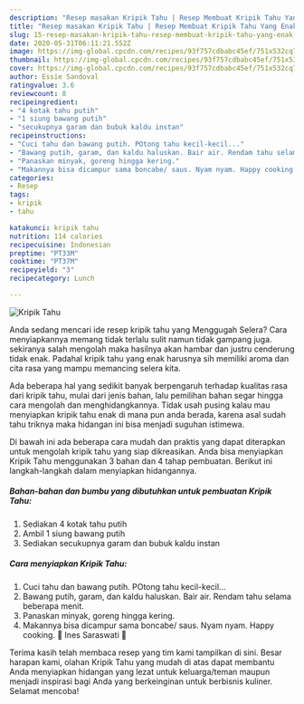 ```yaml
---
description: "Resep masakan Kripik Tahu | Resep Membuat Kripik Tahu Yang Enak Dan Mudah"
title: "Resep masakan Kripik Tahu | Resep Membuat Kripik Tahu Yang Enak Dan Mudah"
slug: 15-resep-masakan-kripik-tahu-resep-membuat-kripik-tahu-yang-enak-dan-mudah
date: 2020-05-31T06:11:21.552Z
image: https://img-global.cpcdn.com/recipes/93f757cdbabc45ef/751x532cq70/kripik-tahu-foto-resep-utama.jpg
thumbnail: https://img-global.cpcdn.com/recipes/93f757cdbabc45ef/751x532cq70/kripik-tahu-foto-resep-utama.jpg
cover: https://img-global.cpcdn.com/recipes/93f757cdbabc45ef/751x532cq70/kripik-tahu-foto-resep-utama.jpg
author: Essie Sandoval
ratingvalue: 3.6
reviewcount: 8
recipeingredient:
- "4 kotak tahu putih"
- "1 siung bawang putih"
- "secukupnya garam dan bubuk kaldu instan"
recipeinstructions:
- "Cuci tahu dan bawang putih. POtong tahu kecil-kecil..."
- "Bawang putih, garam, dan kaldu haluskan. Bair air. Rendam tahu selama beberapa menit."
- "Panaskan minyak, goreng hingga kering."
- "Makannya bisa dicampur sama boncabe/ saus. Nyam nyam. Happy cooking. 💐 Ines Saraswati 💐"
categories:
- Resep
tags:
- kripik
- tahu

katakunci: kripik tahu 
nutrition: 114 calories
recipecuisine: Indonesian
preptime: "PT33M"
cooktime: "PT37M"
recipeyield: "3"
recipecategory: Lunch

---
```



![Kripik Tahu](https://img-global.cpcdn.com/recipes/93f757cdbabc45ef/751x532cq70/kripik-tahu-foto-resep-utama.jpg)

Anda sedang mencari ide resep kripik tahu yang Menggugah Selera? Cara menyiapkannya memang tidak terlalu sulit namun tidak gampang juga. sekiranya salah mengolah maka hasilnya akan hambar dan justru cenderung tidak enak. Padahal kripik tahu yang enak harusnya sih memiliki aroma dan cita rasa yang mampu memancing selera kita.



Ada beberapa hal yang sedikit banyak berpengaruh terhadap kualitas rasa dari kripik tahu, mulai dari jenis bahan, lalu pemilihan bahan segar hingga cara mengolah dan menghidangkannya. Tidak usah pusing kalau mau menyiapkan kripik tahu enak di mana pun anda berada, karena asal sudah tahu triknya maka hidangan ini bisa menjadi suguhan istimewa.


Di bawah ini ada beberapa cara mudah dan praktis yang dapat diterapkan untuk mengolah kripik tahu yang siap dikreasikan. Anda bisa menyiapkan Kripik Tahu menggunakan 3 bahan dan 4 tahap pembuatan. Berikut ini langkah-langkah dalam menyiapkan hidangannya.

<!--inarticleads1-->

##### Bahan-bahan dan bumbu yang dibutuhkan untuk pembuatan Kripik Tahu:

1. Sediakan 4 kotak tahu putih
1. Ambil 1 siung bawang putih
1. Sediakan secukupnya garam dan bubuk kaldu instan




<!--inarticleads2-->

##### Cara menyiapkan Kripik Tahu:

1. Cuci tahu dan bawang putih. POtong tahu kecil-kecil...
1. Bawang putih, garam, dan kaldu haluskan. Bair air. Rendam tahu selama beberapa menit.
1. Panaskan minyak, goreng hingga kering.
1. Makannya bisa dicampur sama boncabe/ saus. Nyam nyam. Happy cooking. 💐 Ines Saraswati 💐




Terima kasih telah membaca resep yang tim kami tampilkan di sini. Besar harapan kami, olahan Kripik Tahu yang mudah di atas dapat membantu Anda menyiapkan hidangan yang lezat untuk keluarga/teman maupun menjadi inspirasi bagi Anda yang berkeinginan untuk berbisnis kuliner. Selamat mencoba!
